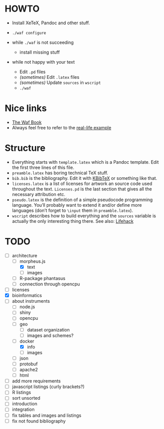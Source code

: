 HOWTO
======

*   Install XeTeX, Pandoc and other stuff.
*   `./waf configure`
*   while `./waf` is not succeeding

    * install missing stuff

*   while not happy with your text

    * Edit `.pd` files
    * _(sometimes)_ Edit `.latex` files
    * _(sometimes)_ Update `sources` in `wscript`
    * `./waf`



Nice links
===========

* [The Waf Book](https://waf.io/book/)
* Always feel free to refer to the [real-life example](https://github.com/kirelagin/ninja-thesis/tree/master)



Structure
==========

* Everything starts with `template.latex` which is a Pandoc template.
  Edit the first three lines of this file.
* `preamble.latex` has boring technical TeX stuff.
* `bib.bib` is the bibliography.
  Edit it with [KBibTeX](http://home.gna.org/kbibtex/) or something like that.
* `licenses.latex` is a list of licenses for artwork an source code used
  throughout the text. `Licenses.pd` is the last section that gives all the
  necessary attribution etc.
* `pseudo.latex` is the definition of a simple pseudocode programming language.
  You’ll probably want to extend it and/or define more languages (don’t forget
  to `\input` them in `preamble.latex`).
* `wscript` describes how to build everything and the `sources` variable
  is actually the only interesting thing there. See also:
  [Lifehack](https://github.com/kirelagin/ninja-thesis/blob/master/wscript#L24)


TODO
=====

- [ ] architecture
  - [ ] morpheus.js
    - [x] text
    - [ ] images
  - [ ] R-package phantasus
  - [ ] connection through opencpu
- [ ] licenses
- [x] bioinformatics
- [ ] about instruments
  - [ ] node.js
  - [ ] shiny
  - [ ] opencpu
  - [ ] geo
    - [ ] dataset organization
    - [ ] images and schemes? 
  - [ ] docker
    - [x] info
    - [ ] images
  - [ ] json
  - [ ] protobuf
  - [ ] apache2
  - [ ] html
- [ ] add more requirements
- [ ] javascript listings (curly brackets?)
- [ ] R listings
- [ ] sort unsorted
- [ ] introduction
- [ ] integration
- [ ] fix tables and images and listings
- [ ] fix not found bibliography
